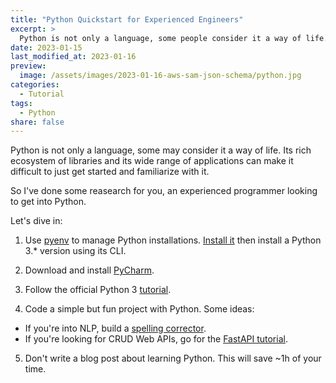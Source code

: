 ```yaml
---
title: "Python Quickstart for Experienced Engineers"
excerpt: >
  Python is not only a language, some people consider it a way of life. In this article I show a very fast way to get to know it.
date: 2023-01-15
last_modified_at: 2023-01-16
preview:
  image: /assets/images/2023-01-16-aws-sam-json-schema/python.jpg
categories:
  - Tutorial
tags:
  - Python
share: false
---
```


Python is not only a language, some may consider it a way of life. Its rich ecosystem of libraries and its wide range of applications can make it difficult to just get started and familiarize with it.

So I've done some reasearch for you, an experienced programmer looking to get into Python.

Let's dive in:

1. Use [pyenv](https://github.com/pyenv/pyenv) to manage Python installations. [Install it](https://github.com/pyenv/pyenv#getting-pyenv) then install a Python 3.* version using its CLI.

2. Download and install [PyCharm](https://www.jetbrains.com/pycharm/). 

3. Follow the official Python 3 [tutorial](https://docs.python.org/3/tutorial/).

4. Code a simple but fun project with Python. Some ideas: 
  - If you're into NLP, build a [spelling corrector](https://norvig.com/spell-correct.html).
  - If you're looking for CRUD Web APIs, go for the [FastAPI tutorial](https://fastapi.tiangolo.com/tutorial/).


5. Don't write a blog post about learning Python. This will save ~1h of your time.